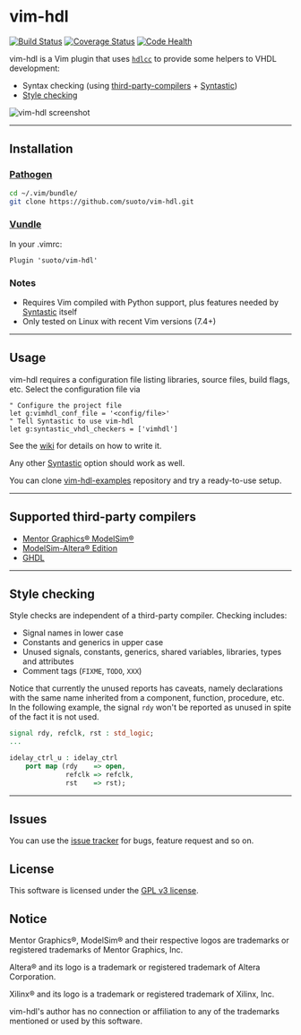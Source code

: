 # vim-hdl

[![Build Status](https://travis-ci.org/suoto/vim-hdl.svg?branch=master)](https://travis-ci.org/suoto/vim-hdl)
[![Coverage Status](https://coveralls.io/repos/github/suoto/vim-hdl/badge.svg?branch=master)](https://coveralls.io/github/suoto/vim-hdl?branch=master)
[![Code Health](https://landscape.io/github/suoto/vim-hdl/master/landscape.svg?style=flat)](https://landscape.io/github/suoto/vim-hdl/master)

vim-hdl is a Vim plugin that uses [`hdlcc`][hdlcc] to provide some helpers to VHDL
development:

* Syntax checking (using
  [third-party-compilers](#supported-third-party-compilers) +
  [Syntastic][Syntastic])
* [Style checking](#style-checking)

![vim-hdl screenshot](http://i.imgur.com/2hZox5r.gif)

---

## Installation

### [Pathogen][pathogen]

```bash
cd ~/.vim/bundle/
git clone https://github.com/suoto/vim-hdl.git
```

### [Vundle][vundle]

In your .vimrc:

```viml
Plugin 'suoto/vim-hdl'
```

### Notes

* Requires Vim compiled with Python support, plus features needed by
  [Syntastic][Syntastic] itself
* Only tested on Linux with recent Vim versions (7.4+)

---

## Usage

vim-hdl requires a configuration file listing libraries, source files,
build flags, etc. Select the configuration file via

```viml
" Configure the project file
let g:vimhdl_conf_file = '<config/file>'
" Tell Syntastic to use vim-hdl
let g:syntastic_vhdl_checkers = ['vimhdl']
```

See the [wiki](https://github.com/suoto/vim-hdl/wiki#project-file-formats) for
details on how to write it.

Any other [Syntastic][Syntastic] option should work as well.

You can clone [vim-hdl-examples][vim-hdl-examples] repository and try a ready-to-use
setup.

---

## Supported third-party compilers

* [Mentor Graphics® ModelSim®][Mentor_msim]
* [ModelSim-Altera® Edition][Altera_msim]
* [GHDL][GHDL]

---

## Style checking

Style checks are independent of a third-party compiler. Checking includes:

* Signal names in lower case
* Constants and generics in upper case
* Unused signals, constants, generics, shared variables, libraries, types and
 attributes
* Comment tags (`FIXME`, `TODO`, `XXX`)

Notice that currently the unused reports has caveats, namely declarations with
the same name inherited from a component, function, procedure, etc. In the
following example, the signal `rdy` won't be reported as unused in spite of the
fact it is not used.

```vhdl
signal rdy, refclk, rst : std_logic;
...

idelay_ctrl_u : idelay_ctrl
    port map (rdy    => open,
              refclk => refclk,
              rst    => rst);
```

---

## Issues

You can use the [issue tracker][issue_tracker] for bugs, feature request and so on.

## License

This software is licensed under the [GPL v3 license][gpl].

## Notice

Mentor Graphics®, ModelSim® and their respective logos are trademarks or registered
trademarks of Mentor Graphics, Inc.

Altera® and its logo is a trademark or registered trademark of Altera Corporation.

Xilinx® and its logo is a trademark or registered trademark of Xilinx, Inc.

vim-hdl's author has no connection or affiliation to any of the trademarks mentioned
or used by this software.

[Syntastic]: https://github.com/scrooloose/syntastic
[Mentor_msim]: http://www.mentor.com/products/fv/modelsim/
[Altera_msim]: https://www.altera.com/downloads/download-center.html
[Xilinx_Vivado]: http://www.xilinx.com/products/design-tools/vivado/vivado-webpack.html
[pathogen]: https://github.com/tpope/vim-pathogen
[vundle]: https://github.com/VundleVim/Vundle.vim
[ConfigParser]: https://docs.python.org/2/library/configparser.html
[vim-hdl-examples]: https://github.com/suoto/vim-hdl-examples
[gpl]: http://www.gnu.org/copyleft/gpl.html
[issue_tracker]: https://github.com/suoto/vim-hdl/issues
[hdlcc]: https://github.com/suoto/hdlcc
[GHDL]: https://github.com/tgingold/ghdl
